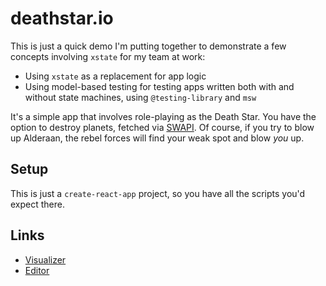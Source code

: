 # deathstar.io

This is just a quick demo I'm putting together to demonstrate a few concepts involving `xstate`  for my team at work:

- Using `xstate` as a replacement for app logic
- Using model-based testing for testing apps written both with and without state machines, using `@testing-library` and `msw`

It's a simple app that involves role-playing as the Death Star. You have the option to destroy planets, fetched via [SWAPI](https://swapi.dev/). Of course, if you try to blow up Alderaan, the rebel forces will find your weak spot and blow _you_ up.

## Setup

This is just a `create-react-app` project, so you have all the scripts you'd expect there.

## Links

- [Visualizer](https://stately.ai/viz/a1eedf8a-fea2-4c2a-bba1-e013680ffd14)
- [Editor](https://stately.ai/registry/editor/f323fc93-87fd-4f79-9924-9690856b6a5c)